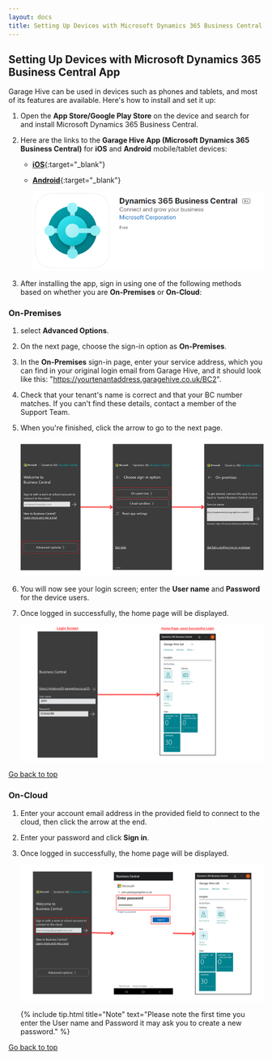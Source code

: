 ```yaml
---
layout: docs
title: Setting Up Devices with Microsoft Dynamics 365 Business Central App   
---
```


<a name="top"></a>

## Setting Up Devices with Microsoft Dynamics 365 Business Central App
Garage Hive can be used in devices such as phones and tablets, and most of its features are available. Here's how to install and set it up: 

1. Open the **App Store/Google Play Store** on the device and search for and install Microsoft Dynamics 365 Business Central.
2. Here are the links to the **Garage Hive App (Microsoft Dynamics 365 Business Central)** for **iOS** and **Android** mobile/tablet devices:
    * [**iOS**](https://apps.apple.com/sg/app/dynamics-365-business-central/id1093325047){:target="_blank"}   
    * [**Android**](https://play.google.com/store/apps/details?id=com.microsoft.dynamics.ProjectMadeira&hl=en_GB){:target="_blank"}

      ![](media/garagehive-setting-up-devices1.png)

3. After installing the app, sign in using one of the following methods based on whether you are **On-Premises** or **On-Cloud**:

### On-Premises
1. select **Advanced Options**.
2. On the next page, choose the sign-in option as **On-Premises**.
3. In the **On-Premises** sign-in page, enter your service address, which you can find in your original login email from Garage Hive, and it should look like this: "https://yourtenantaddress.garagehive.co.uk/BC2". 
4. Check that your tenant's name is correct and that your BC number matches. If you can't find these details, contact a member of the Support Team.
5. When you're finished, click the arrow to go to the next page.

   ![](media/garagehive-setting-up-devices2.png)

6. You will now see your login screen; enter the **User name** and **Password** for the device users.
7. Once logged in successfully, the home page will be displayed.

   ![](media/garagehive-setting-up-devices3.png)


[Go back to top](#top)

### On-Cloud  
1. Enter your account email address in the provided field to connect to the cloud, then click the arrow at the end.  
2. Enter your password and click **Sign in**.  
3. Once logged in successfully, the home page will be displayed.

   ![](media/garagehive-setting-up-devices4.png)
   
   
   {% include tip.html title="Note" text="Please note the first time you enter the User name and Password it may ask you to create a new password." %} 


[Go back to top](#top)
